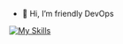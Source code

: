 - 👋 Hi, I’m friendly DevOps

[![My Skills](https://skillicons.dev/icons?i=linux,bash,regex,nginx,docker,aws,cloudflare,mongodb,git,github,githubactions,discord)](https://skillicons.dev)

